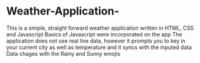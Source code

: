 # Weather-Application-
This is a simple, straight forward weather application written in HTML, CSS and Javascript 
Basics of Javascript were incorporated on the app
The application does not use real live data, however it prompts you to key in your current city as well as temperature and it syncs with the inputed data
Data chages with the Rainy and Sunny emojis
